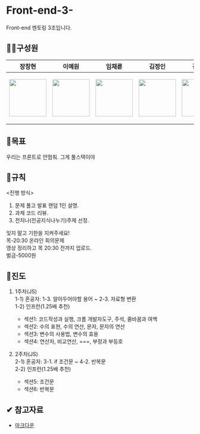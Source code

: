 # Front-end-3-
Front-end 멘토링 3조입니다.

## 🧑‍💻구성원
|                                                              장창현                                                               |                                                               이예원                                                               |                                                              임채륜                                                              |김정인|김세림|
|:------------------------------------------------------------------------------------------------------------------------------:|:-------------------------------------------------------------------------------------------------------------------------------:|:-----------------------------------------------------------------------------------------------------------------------------:|:---:|:---:|
|<p><a href="https://github.com/changhyun-jang"> <img src="https://avatars.githubusercontent.com/u/86968048?s=400&u=e8cdd18230094558a6014cab99c580b14b5d310f&v=4" width="100"></a></p>|<p><a href="https://github.com/leeye-won"> <img src="https://avatars.githubusercontent.com/u/86968048?s=400&u=e8cdd18230094558a6014cab99c580b14b5d310f&v=4" width="100"></a></p>|<p><a href="https://github.com/PBEM22"> <img src="https://avatars.githubusercontent.com/u/86968048?s=400&u=e8cdd18230094558a6014cab99c580b14b5d310f&v=4" width="100"></a></p>|<p><a href="https://github.com/jynkim04"> <img src="https://avatars.githubusercontent.com/u/86968048?s=400&u=e8cdd18230094558a6014cab99c580b14b5d310f&v=4" width="100"></a></p>|<p><a href="https://github.com/threefoots"> <img src="https://avatars.githubusercontent.com/u/86968048?s=400&u=e8cdd18230094558a6014cab99c580b14b5d310f&v=4" width="100"></a></p>|

## 👊목표
우리는 프론트로 안멈춰. 그게 풀스택이야

## 🙏규칙
<진행 방식>   
1. 문제 풀고 발표 랜덤 1인 설명.   
2. 과제 코드 리뷰.
3. 전지나(전공지식나누기)주제 선정.

잊지 말고 기한을 지켜주세요!   
목-20:30 온라인 회의문제    
영상 정리하고 목 20:30 전까지 업로드.      
벌금-5000원   

## 📘진도
 1. 1주차(JS)   
  1-1) 혼공자: 1-3. 알아두어야할 용어 ~ 2-3. 자료형 변환   
  1-2) 인프런(1.25배 추천)   
    - 섹션1: 코드작성과 실행, 크롬 개발자도구, 주석, 줄바꿈과 여백
    - 섹션2: 수의 표현, 수의 연산, 문자, 문자의 연산
    - 섹션3: 변수의 사용법, 변수의 효용
    - 섹션4: 연산자, 비교연산, ===, 부정과 부등호

 2. 2주차(JS)   
  2-1) 혼공자: 3-1. if 조건문 ~ 4-2. 반복문  
  2-2) 인프런(1.25배 추천)   
    - 섹션5: 조건문
    - 섹션6: 반복문

## ✔ 참고자료
- [마크다운](https://gist.github.com/ihoneymon/652be052a0727ad59601)
